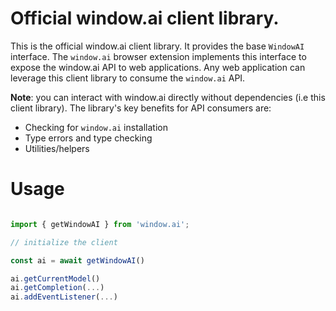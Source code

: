 # Official window.ai client library.

This is the official window.ai client library. It provides the base `WindowAI` interface. The `window.ai` browser extension implements this interface to expose the window.ai API to web applications. Any web application can leverage this client library to consume the `window.ai` API.

**Note**: you can interact with window.ai directly without dependencies (i.e this client library). The library's key benefits for API consumers are:

- Checking for `window.ai` installation
- Type errors and type checking
- Utilities/helpers

# Usage

```ts

import { getWindowAI } from 'window.ai';

// initialize the client

const ai = await getWindowAI()

ai.getCurrentModel()
ai.getCompletion(...)
ai.addEventListener(...)
```
